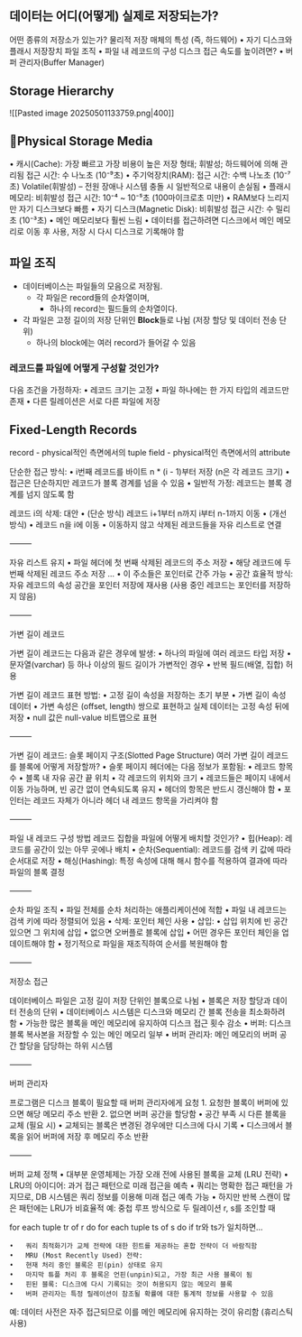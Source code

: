 ## 데이터는 어디(어떻게) 실제로 저장되는가?
어떤 종류의 저장소가 있는가?
물리적 저장 매체의 특성 (즉, 하드웨어)
	•	자기 디스크와 플래시 저장장치
파일 조직
	•	파일 내 레코드의 구성
디스크 접근 속도를 높이려면?
	•	버퍼 관리자(Buffer Manager)
## Storage Hierarchy
![[Pasted image 20250501133759.png|400]]

## Physical Storage Media
•	캐시(Cache): 가장 빠르고 가장 비용이 높은 저장 형태; 휘발성; 하드웨어에 의해 관리됨
	접근 시간: 수 나노초 (10⁻⁹초)
•	주기억장치(RAM):
	접근 시간: 수백 나노초 (10⁻⁷초)
	Volatile(휘발성) – 전원 장애나 시스템 충돌 시 일반적으로 내용이 손실됨
•	플래시 메모리: 비휘발성
	접근 시간: 10⁻⁴ ~ 10⁻⁵초 (100마이크로초 미만)
		•	RAM보다 느리지만 자기 디스크보다 빠름
•	자기 디스크(Magnetic Disk): 비휘발성
	접근 시간: 수 밀리초 (10⁻³초)
		•	메인 메모리보다 훨씬 느림
		•	데이터를 접근하려면 디스크에서 메인 메모리로 이동 후 사용, 저장 시 다시 디스크로 기록해야 함
## 파일 조직
- 데이터베이스는 파일들의 모음으로 저장됨.
	- 각 파일은 record들의 순차열이며,
		- 하나의 record는 필드들의 순차열이다.
- 각 파일은 고정 길이의 저장 단위인 **Block**들로 나뉨 (저장 할당 및 데이터 전송 단위)
	- 하나의 block에는 여러 record가 들어갈 수 있음
### 레코드를 파일에 어떻게 구성할 것인가?
다음 조건을 가정하자:
	•	레코드 크기는 고정
	•	파일 하나에는 한 가지 타입의 레코드만 존재
	•	다른 릴레이션은 서로 다른 파일에 저장
## Fixed-Length Records
record - physical적인 측면에서의 tuple
field - physical적인 측면에서의 attribute

단순한 접근 방식:
	•	i번째 레코드를 바이트 n * (i - 1)부터 저장 (n은 각 레코드 크기)
	•	접근은 단순하지만 레코드가 블록 경계를 넘을 수 있음
	•	일반적 가정: 레코드는 블록 경계를 넘지 않도록 함

레코드 i의 삭제:
대안
	•	(단순 방식) 레코드 i+1부터 n까지 i부터 n-1까지 이동
	•	(개선 방식)
	•	레코드 n을 i에 이동
	•	이동하지 않고 삭제된 레코드들을 자유 리스트로 연결

⸻

자유 리스트 유지
	•	파일 헤더에 첫 번째 삭제된 레코드의 주소 저장
	•	해당 레코드에 두 번째 삭제된 레코드 주소 저장 …
	•	이 주소들은 포인터로 간주 가능
	•	공간 효율적 방식: 자유 레코드의 속성 공간을 포인터 저장에 재사용 (사용 중인 레코드는 포인터를 저장하지 않음)

⸻

가변 길이 레코드

가변 길이 레코드는 다음과 같은 경우에 발생:
	•	하나의 파일에 여러 레코드 타입 저장
	•	문자열(varchar) 등 하나 이상의 필드 길이가 가변적인 경우
	•	반복 필드(배열, 집합) 허용

가변 길이 레코드 표현 방법:
	•	고정 길이 속성을 저장하는 초기 부분
	•	가변 길이 속성 데이터
	•	가변 속성은 (offset, length) 쌍으로 표현하고 실제 데이터는 고정 속성 뒤에 저장
	•	null 값은 null-value 비트맵으로 표현

⸻

가변 길이 레코드: 슬롯 페이지 구조(Slotted Page Structure)
여러 가변 길이 레코드를 블록에 어떻게 저장할까?
	•	슬롯 페이지 헤더에는 다음 정보가 포함됨:
	•	레코드 항목 수
	•	블록 내 자유 공간 끝 위치
	•	각 레코드의 위치와 크기
	•	레코드들은 페이지 내에서 이동 가능하며, 빈 공간 없이 연속되도록 유지
	•	헤더의 항목은 반드시 갱신해야 함
	•	포인터는 레코드 자체가 아니라 헤더 내 레코드 항목을 가리켜야 함

⸻

파일 내 레코드 구성 방법
레코드 집합을 파일에 어떻게 배치할 것인가?
	•	힙(Heap): 레코드를 공간이 있는 아무 곳에나 배치
	•	순차(Sequential): 레코드를 검색 키 값에 따라 순서대로 저장
	•	해싱(Hashing): 특정 속성에 대해 해시 함수를 적용하여 결과에 따라 파일의 블록 결정

⸻

순차 파일 조직
	•	파일 전체를 순차 처리하는 애플리케이션에 적합
	•	파일 내 레코드는 검색 키에 따라 정렬되어 있음
	•	삭제: 포인터 체인 사용
	•	삽입:
	•	삽입 위치에 빈 공간 있으면 그 위치에 삽입
	•	없으면 오버플로 블록에 삽입
	•	어떤 경우든 포인터 체인을 업데이트해야 함
	•	정기적으로 파일을 재조직하여 순서를 복원해야 함

⸻

저장소 접근

데이터베이스 파일은 고정 길이 저장 단위인 블록으로 나뉨
	•	블록은 저장 할당과 데이터 전송의 단위
	•	데이터베이스 시스템은 디스크와 메모리 간 블록 전송을 최소화하려 함
	•	가능한 많은 블록을 메인 메모리에 유지하여 디스크 접근 횟수 감소
	•	버퍼: 디스크 블록 복사본을 저장할 수 있는 메인 메모리 일부
	•	버퍼 관리자: 메인 메모리의 버퍼 공간 할당을 담당하는 하위 시스템

⸻

버퍼 관리자

프로그램은 디스크 블록이 필요할 때 버퍼 관리자에게 요청
	1.	요청한 블록이 버퍼에 있으면 해당 메모리 주소 반환
	2.	없으면 버퍼 공간을 할당함
	•	공간 부족 시 다른 블록을 교체 (필요 시)
	•	교체되는 블록은 변경된 경우에만 디스크에 다시 기록
	•	디스크에서 블록을 읽어 버퍼에 저장 후 메모리 주소 반환

⸻

버퍼 교체 정책
	•	대부분 운영체제는 가장 오래 전에 사용된 블록을 교체 (LRU 전략)
	•	LRU의 아이디어: 과거 접근 패턴으로 미래 접근을 예측
	•	쿼리는 명확한 접근 패턴을 가지므로, DB 시스템은 쿼리 정보를 이용해 미래 접근 예측 가능
	•	하지만 반복 스캔이 많은 패턴에는 LRU가 비효율적
예: 중첩 루프 방식으로 두 릴레이션 r, s를 조인할 때

for each tuple tr of r do
  for each tuple ts of s do
    if tr와 ts가 일치하면…


	•	쿼리 최적화기가 교체 전략에 대한 힌트를 제공하는 혼합 전략이 더 바람직함
	•	MRU (Most Recently Used) 전략:
	•	현재 처리 중인 블록은 핀(pin) 상태로 유지
	•	마지막 튜플 처리 후 블록은 언핀(unpin)되고, 가장 최근 사용 블록이 됨
	•	핀된 블록: 디스크에 다시 기록되는 것이 허용되지 않는 메모리 블록
	•	버퍼 관리자는 특정 릴레이션이 참조될 확률에 대한 통계적 정보를 사용할 수 있음
예: 데이터 사전은 자주 접근되므로 이를 메인 메모리에 유지하는 것이 유리함 (휴리스틱 사용)